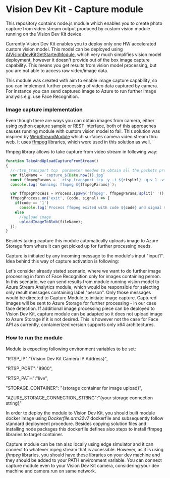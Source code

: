 # Vision Dev Kit - Capture module

This repository contains node.js module which enables you to create photo capture from video stream output produced by custom vision module running on the Vision Dev Kit device.

Currently Vision Dev Kit enables you to deploy only one HW accelerated custom vision model. This model can be deployed using [AIVisionDevKitGetStartedModule](https://github.com/microsoft/vision-ai-developer-kit/tree/master/samples/official/ai-vision-devkit-get-started/modules/AIVisionDevKitGetStartedModule), which very much simplifies vision model deployment, however it doesn't provide out of the box image capture capability. This means you get results from vision model processing, but you are not able to access raw video/image data.   

This module was created with aim to enable image capture capability, so you can implement further processing of video data captured by camera. For instance you can send captured image to Azure to run further image analysis e.g. use Face Recognition. 

### Image capture implementation

Even though there are ways you can obtain images from camera, either using [python capture sample](https://azure.github.io/Vision-AI-DevKit-Pages/docs/train/) or REST interface, both of this approaches causes running module with custom vision model to fail. This solution was inspired by [WebStreamModule](https://github.com/microsoft/vision-ai-developer-kit/tree/master/samples/official/ai-vision-devkit-get-started/modules/WebStreamModule) which surfaces camera video stream thru web. It uses [ffmpeg](https://ffmpeg.org/) libraries, which were used in this solution as well.

ffmpeg library allows to take capture from video stream in following way:

```javascript
function TakeAndUploadCaptureFromStream()
{
  //-rtsp_transport tcp  parameter needed to obtain all the packets properly
  var fileName = `capture_${Date.now()}.jpg`
  const ffmpegParams = `-rtsp_transport tcp -y -i ${rtspUrl} -q:v 1 -vframes 1 ${fileName}`;
  console.log(`Running: ffmpeg ${ffmpegParams}`);

  var ffmpegProcess = Process.spawn('ffmpeg', ffmpegParams.split(' '));
  ffmpegProcess.on('exit', (code, signal) => {
    if(code == '1')
      console.log(`Process ffmpeg exited with code ${code} and signal ${signal}.`);
    else
      //upload image
      uploadImageToBlob(fileName);
  });
}
```

Besides taking capture this module automatically uploads image to Azure Storage from where it can get picked up for further processing needs. 

Capture is initiated by any incoming message to the module's input "input1". Idea behind this way of capture activation is following:

Let's consider already stated scenario, where we want to do further image processing in form of Face Recognition only for images containing person. In this scenario, we can send results from module running vision model to Azure Stream Analytics module, which would be responsible for selecting only result messages containing label "person". Only those messages would be directed to Capture Module to initiate image capture. Captured images will be sent to Azure Storage for further processing - in our case face detection. If additional image processing piece can be deployed to Vision Dev Kit, capture module can be adapted so it does not upload image to Azure Storage if it is not desired. This is however not the case for Face API as currently, containerized version supports only x64 architectures.

### How to run the module

Module is expecting following environment variables to be set:

"RTSP_IP":"{Vision Dev Kit Camera IP Address}",

 "RTSP_PORT":"8900",

 "RTSP_PATH":"live",

 "STORAGE_CONTAINER": "{storage container for image upload}",

  "AZURE_STORAGE_CONNECTION_STRING":"{your storage connection string}"

In order to deploy the module to Vision Dev Kit, you should built module docker image using *Dockerfile.arm32v7* dockerfile and subsequently follow standard deployment procedure. Besides copying solution files and installing node packages this dockerfile defines also steps to install ffmpeg libraries to target container.

Capture module can be ran also locally using edge simulator and it can connect to whatever mpeg stream that is accessible. However, as it is using *ffmpeg* libraries, you should have these libraries on your dev machine and they should be added to your PATH environment variable. You can connect capture module even to your Vision Dev Kit camera, considering your dev machine and camera run on same network. 